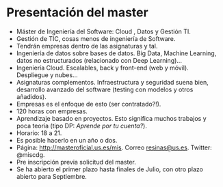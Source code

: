 # Presentación del master
- Máster de Ingeniería del Software: Cloud , Datos y Gestión TI.
- Gestión de TIC, cosas menos de ingeniería de Software.
- Tendrán empresas dentro de las asignaturas y tal.
- Ingeniería de datos sobre bases de datos. Big Data, Machine Learning, datos no estructurados (relacionado con Deep Learning)...
- Ingeniería Cloud. Escalables, back y front-end (web y móvil). Despliegue y nubes... 
- Asignaturas complementos. Infraestructura y seguridad suena bien, desarrollo avanzado del software (testing con modelos y otros añadidos).
- Empresas es el enfoque de esto (ser contratado?!).
- 120 horas con empresas.
- Aprendizaje basado en proyectos. Esto significa muchos trabajos y poca teoría (tipo DP: *Aprende por tu cuenta?*).
- Horario: 18 a 21. 
- Es posible hacerlo en un año o dos.
- Página: http://masteroficial.us.es/mis. Correo resinas@us.es. Twitter: @miscdg.
- Pre inscripción previa solicitud del master.
- Se ha abierto el primer plazo hasta finales de Julio, con otro plazo abierto para Septiembre.
